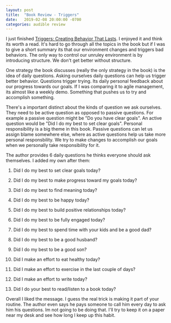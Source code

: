 ```yaml
---
layout: post
title:  "Book Review - Triggers"
date:   2019-02-08 20:00:00 -0700
categories: audible review
---
```

I just finished [Triggers: Creating Behavior That Lasts](https://www.amazon.ca/Triggers-Creating-Behavior-Lasts-Becoming-Person/dp/0804141231).
I enjoyed it and think its worth a read. It's hard to go through all the topics in the book but if I was to give a short summary
its that our environment changes and triggers bad behaviors. The only way to control our unruley environment
is by introducing structure.  We don't get better without structure.

One strategy the book discusses (really the only strategy in the book) is the idea of daily questions.
Asking ourselves daily questions can help us trigger better behavior. Questions trigger trying.
Its daily personal feedback about our progress towards our goals. If I was comparing it to agile
management, its almost like a weekly demo. Something that pushes us to try and accomplish something.

There's a important distinct about the kinds of question we ask ourselves. They need to be active question
as opposed to passive questions. For example a passive question might be "Do you have clear goals". An active
question would be "Did I do my best to set clear goals". Personal responsibility is a big theme in this book.
Passive questions can let us assign blame somewhere else, where as active questions help us take more personal responsbility.
We try to make changes to accomplish our goals when we personally take responsibility for it.

The author provides 6 daily questions he thinks everyone should ask themselves. I added my own after them:

1) Did I do my best to set clear goals today?
2) Did I do my best to make progress toward my goals today?
3) Did I do my best to find meaning today?
4) Did I do my best to be happy today?
5) Did I do my best to build positive relationships today?
6) Did I do my best to be fully engaged today?

7) Did I do my best to spend time with your kids and be a good dad?
8) Did I do my best to be a good husband?
9) Did I do my best to be a good son?
10) Did I make an effort to eat healthy today?
11) Did I make an effort to exercise in the last couple of days?
12) Did I make an effort to write today?
13) Did I do your best to read/listen to a book today?

Overall I liked the message. I guess the real trick is making it part of your routine. The author even says he pays someone to
call him every day to ask him his questions. Im not going to be doing that. I'll try to keep it on a paper near my desk and see
how long I keep up this habit.

